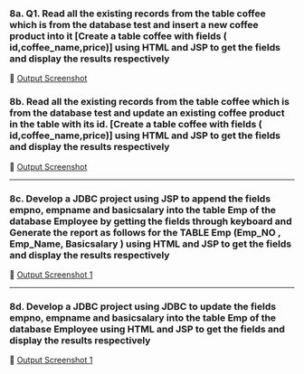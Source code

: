### 8a. Q1. Read all the existing records from the table coffee which is from the database test and insert a new coffee product into it \[Create a table coffee with fields ( id,coffee\_name,price)] using HTML and JSP to get the fields and display the results respectively
🔗 [Output Screenshot](https://github.com/14SowmyaShetty23/Java-Assignment/blob/main/8-SQL%2BJDBC/output/8a_insertCoffee_op.png)

### 8b. Read all the existing records from the table coffee which is from the database test and update an existing coffee product  in the table with its id. \[Create a table coffee with fields ( id,coffee\_name,price)] using HTML and JSP to get the fields and display the results respectively
🔗 [Output Screenshot](https://github.com/14SowmyaShetty23/Java-Assignment/blob/main/8-SQL%2BJDBC/output/8b_updateCoffee_op.png)

---

### 8c. Develop a JDBC project using JSP to append  the fields empno,  empname and basicsalary into the table Emp of the database Employee by getting the fields  through keyboard and Generate the report as follows for the  TABLE Emp (Emp\_NO , Emp\_Name, Basicsalary ) using HTML and JSP to get the fields and display the results respectively
🔗 [Output Screenshot 1](https://github.com/14SowmyaShetty23/Java-Assignment/blob/main/8-SQL%2BJDBC/output/8c_insertEmp_op.png)

---

### 8d. Develop a JDBC project using JDBC to update  the fields empno,  empname and basicsalary into the table Emp of the database Employee  using HTML and JSP to get the fields and display the results respectively

🔗 [Output Screenshot 1](https://github.com/14SowmyaShetty23/Java-Assignment/blob/main/8-SQL%2BJDBC/output/8d_updateEmp_op.png)

